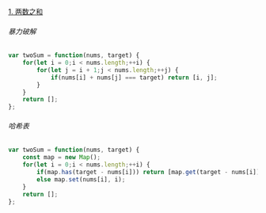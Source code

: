 [1. 两数之和](https://leetcode.cn/problems/two-sum/)

###### 暴力破解

```javascript
var twoSum = function(nums, target) {
    for(let i = 0;i < nums.length;++i) {
        for(let j = i + 1;j < nums.length;++j) {
            if(nums[i] + nums[j] === target) return [i, j];
        }
    }
    return [];
};
``````

###### 哈希表

```javascript
var twoSum = function(nums, target) {
    const map = new Map();
    for(let i = 0;i < nums.length;++i) {
        if(map.has(target - nums[i])) return [map.get(target - nums[i]), i];
        else map.set(nums[i], i);
    }
    return [];
};
``````





